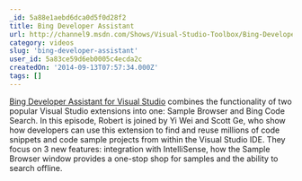 ```yaml
---
_id: 5a88e1aebd6dca0d5f0d28f2
title: Bing Developer Assistant
url: http://channel9.msdn.com/Shows/Visual-Studio-Toolbox/Bing-Developer-Assistant
category: videos
slug: 'bing-developer-assistant'
user_id: 5a83ce59d6eb0005c4ecda2c
createdOn: '2014-09-13T07:57:34.000Z'
tags: []
---
```


<a href="http://visualstudiogallery.msdn.microsoft.com/a1166718-a2d9-4a48-a5fd-504ff4ad1b65">Bing Developer Assistant for Visual Studio</a> combines the functionality of two popular Visual Studio extensions into one: Sample Browser and Bing Code Search. In this episode, Robert is joined by Yi Wei and Scott Ge, who show how developers can use this extension to find and reuse millions of code snippets and code sample projects from within the Visual Studio IDE. They focus on 3 new features: integration with IntelliSense, how the Sample Browser window provides a one-stop shop for samples and the ability to search offline.
